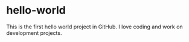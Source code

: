 # hello-world
This is the first hello world project in GitHub.
I love coding and work on development projects.
